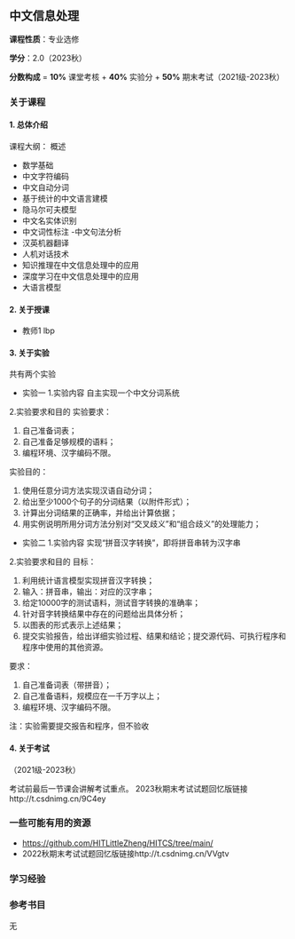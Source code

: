 ## 中文信息处理

**课程性质**：专业选修

**学分**：2.0（2023秋）

**分数构成** = **10%** 课堂考核 + **40%** 实验分 + **50%** 期末考试（2021级-2023秋）


### 关于课程


#### 1. 总体介绍


课程大纲：
概述
- 数学基础
- 中文字符编码
- 中文自动分词
- 基于统计的中文语言建模
- 隐马尔可夫模型
- 中文名实体识别
- 中文词性标注
-中文句法分析
- 汉英机器翻译
- 人机对话技术
- 知识推理在中文信息处理中的应用
- 深度学习在中文信息处理中的应用
- 大语言模型



#### 2. 关于授课

- 教师1 lbp


#### 3. 关于实验

共有两个实验

- 实验一
1.实验内容
自主实现一个中文分词系统

2.实验要求和目的
实验要求：
1. 自己准备词表；
2. 自己准备足够规模的语料；
3. 编程环境、汉字编码不限。

实验目的：
1. 使用任意分词方法实现汉语自动分词；
2. 给出至少1000个句子的分词结果（以附件形式）；
3. 计算出分词结果的正确率，并给出计算依据；
4. 用实例说明所用分词方法分别对“交叉歧义”和“组合歧义”的处理能力；

- 实验二
1.实验内容
实现“拼音汉字转换”，即将拼音串转为汉字串

2.实验要求和目的
目标：
1. 利用统计语言模型实现拼音汉字转换；
2. 输入：拼音串，输出：对应的汉字串；
3. 给定10000字的测试语料，测试音字转换的准确率；
4. 针对音字转换结果中存在的问题给出具体分析；
5. 以图表的形式表示上述结果；
6. 提交实验报告，给出详细实验过程、结果和结论；提交源代码、可执行程序和程序中使用的其他资源。

要求：
1. 自己准备词表（带拼音）；
2. 自己准备语料，规模应在一千万字以上；
3. 编程环境、汉字编码不限。


注：实验需要提交报告和程序，但不验收

#### 4. 关于考试


（2021级-2023秋）

考试前最后一节课会讲解考试重点。
2023秋期末考试试题回忆版链接http://t.csdnimg.cn/9C4ey

### 一些可能有用的资源


- https://github.com/HITLittleZheng/HITCS/tree/main/
- 2022秋期末考试试题回忆版链接http://t.csdnimg.cn/VVgtv

### 学习经验



### 参考书目

无
